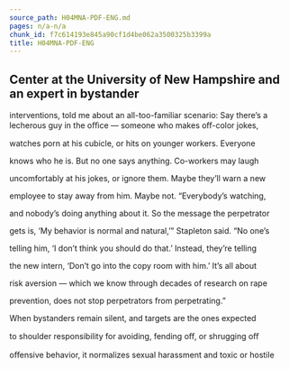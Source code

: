 ```yaml
---
source_path: H04MNA-PDF-ENG.md
pages: n/a-n/a
chunk_id: f7c614193e845a90cf1d4be062a3500325b3399a
title: H04MNA-PDF-ENG
---
```

## Center at the University of New Hampshire and an expert in bystander

interventions, told me about an all-too-familiar scenario: Say there’s a lecherous guy in the oﬃce — someone who makes oﬀ-color jokes,

watches porn at his cubicle, or hits on younger workers. Everyone

knows who he is. But no one says anything. Co-workers may laugh

uncomfortably at his jokes, or ignore them. Maybe they’ll warn a new

employee to stay away from him. Maybe not. “Everybody’s watching,

and nobody’s doing anything about it. So the message the perpetrator

gets is, ‘My behavior is normal and natural,’” Stapleton said. “No one’s

telling him, ‘I don’t think you should do that.’ Instead, they’re telling

the new intern, ‘Don’t go into the copy room with him.’ It’s all about

risk aversion — which we know through decades of research on rape

prevention, does not stop perpetrators from perpetrating.”

When bystanders remain silent, and targets are the ones expected

to shoulder responsibility for avoiding, fending oﬀ, or shrugging oﬀ

oﬀensive behavior, it normalizes sexual harassment and toxic or hostile
